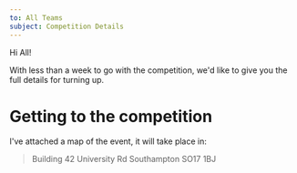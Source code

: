 ```yaml
---
to: All Teams
subject: Competition Details
---
```


Hi All!

With less than a week to go with the competition, we'd like to give you the full details for turning up.

# Getting to the competition

I've attached a map of the event, it will take place in:

> Building 42
> University Rd
> Southampton
> SO17 1BJ


